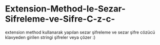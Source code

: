 # Extension-Method-le-Sezar-Sifreleme-ve-Sifre-C-z-c-
extension method kullanarak yapılan sezar şifreleme ve sezar şifre cözücü klavyeden girilen stringi şifreler veya çözer :)
